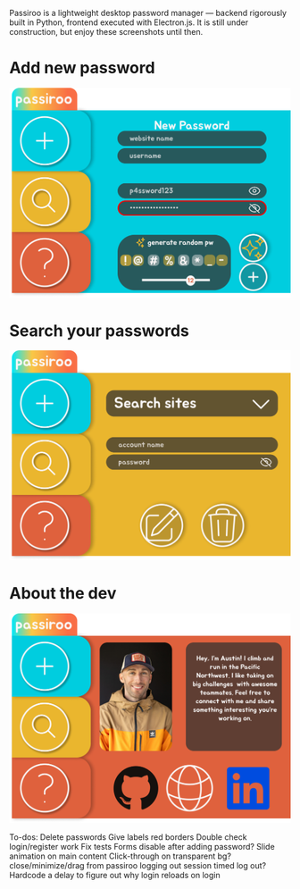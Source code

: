 Passiroo is a lightweight desktop password manager — backend rigorously built in Python, frontend executed with Electron.js. It is still under construction, but enjoy these screenshots until then.

# Add new password
![Add new password page](/public/passiroo-plus-design.png)

# Search your passwords
![Add new password page](/public/passiroo-search-design.png)

# About the dev
![Add new password page](/public/passiroo-about-design.png)

To-dos:
Delete passwords
  Give labels red borders
Double check login/register work
Fix tests
Forms disable after adding password?
Slide animation on main content
Click-through on transparent bg?
close/minimize/drag from passiroo
logging out
session timed log out?
Hardcode a delay to figure out why login reloads on login
